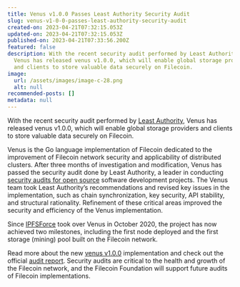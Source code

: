 ```yaml
---
title: Venus v1.0.0 Passes Least Authority Security Audit
slug: venus-v1-0-0-passes-least-authority-security-audit
created-on: 2023-04-21T07:32:15.053Z
updated-on: 2023-04-21T07:32:15.053Z
published-on: 2023-04-21T07:33:56.200Z
featured: false
description: With the recent security audit performed by Least Authority,
  Venus has released venus v1.0.0, which will enable global storage providers
  and clients to store valuable data securely on Filecoin.
image:
  url: /assets/images/image-c-28.png
  alt: null
recommended-posts: []
metadata: null
---
```


With the recent security audit performed by [Least Authority](https://leastauthority.com/), Venus has released venus v1.0.0, which will enable global storage providers and clients to store valuable data securely on Filecoin.

Venus is the Go language implementation of Filecoin dedicated to the improvement of Filecoin network security and applicability of distributed clusters. After three months of investigation and modification, Venus has passed the security audit done by Least Authority, a leader in conducting [security audits for open source](https://leastauthority.com/security-consulting/) software development projects. The Venus team took Least Authority’s recommendations and revised key issues in the implementation, such as chain synchronization, key security, API stability, and structural rationality. Refinement of these critical areas improved the security and efficiency of the Venus implementation.

Since [IPFSForce](https://ipfser.org/) took over Venus in October 2020, the project has now achieved two milestones, including the first node deployed and the first storage (mining) pool built on the Filecoin network.

Read more about the new [venus v1.0.0](https://ipfsforce-1751.medium.com/venus-v1-0-is-here-security-audit-for-venus-has-done-f6b8a3dbff4a) implementation and check out the official [audit report](https://leastauthority.com/blog/audits/audit-of-venus-for-filecoin-foundation/). Security audits are critical to the health and growth of the Filecoin network, and the Filecoin Foundation will support future audits of Filecoin implementations.
